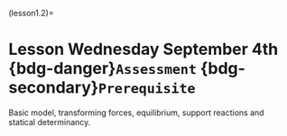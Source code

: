 (lesson1.2)=
# Lesson Wednesday September 4th {bdg-danger}`Assessment` {bdg-secondary}`Prerequisite`

Basic model, transforming forces, equilibrium, support reactions and statical determinancy. 